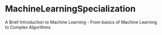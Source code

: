 # MachineLearningSpecialization
A Brief Introduction to Machine Learning - From basics of Machine Learning to Complex Algorithms
